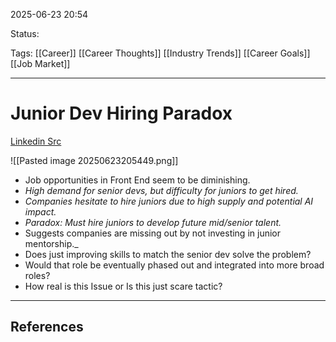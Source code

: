 
2025-06-23 20:54

Status:

Tags: [[Career]] [[Career Thoughts]] [[Industry Trends]] [[Career Goals]] [[Job Market]] 

---
# Junior Dev Hiring Paradox
[Linkedin Src](https://www.linkedin.com/posts/madsbrodt_software-development-especially-front-end-activity-7342791320341467136-hQgA?utm_source=share&utm_medium=member_desktop&rcm=ACoAADOz-fYByYqb3eBq2dIs4DpRDuU3TGKgwc4)

![[Pasted image 20250623205449.png]]
- Job opportunities in Front End seem to be diminishing. 
-  _High demand for senior devs, but difficulty for juniors to get hired._
- _Companies hesitate to hire juniors due to high supply and potential AI impact._
- _Paradox: Must hire juniors to develop future mid/senior talent._
- Suggests companies are missing out by not investing in junior mentorship._
- Does just improving skills to match the senior dev solve the problem?
- Would that role be eventually phased out and integrated into more broad roles?
- How real is this Issue or Is this just scare tactic?
---
## References